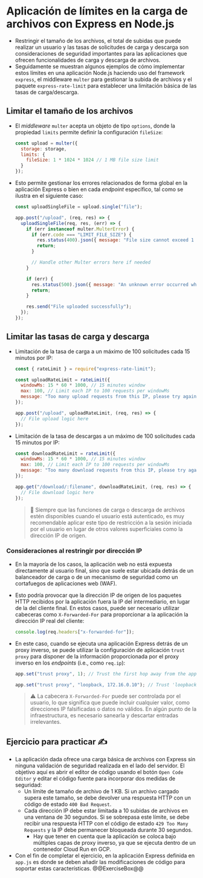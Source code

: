 # Aplicación de límites en la carga de archivos con Express en Node.js

* Restringir el tamaño de los archivos, el total de subidas que puede realizar un usuario y las tasas de solicitudes de carga y descarga son consideraciones de seguridad importantes para las aplicaciones que ofrecen funcionalidades de carga y descarga de archivos.
* Seguidamente se muestran algunos ejemplos de cómo implementar estos límites en una aplicación Node.js haciendo uso del framework `express`, el middleware `multer` para gestionar la subida de archivos y el paquete `express-rate-limit` para establecer una limitación básica de las tasas de carga/descarga.

## Limitar el tamaño de los archivos

* El *middleware* `multer` acepta un objeto de tipo `options`, donde la propiedad `limits` permite definir la configuración `fileSize`:

  ```javascript
  const upload = multer({
    storage: storage,
    limits: {
      fileSize: 1 * 1024 * 1024 // 1 MB file size limit
    }
  });
  ```

* Esto permite gestionar los errores relacionados de forma global en la aplicación Express o bien en cada *endpoint* específico, tal como se ilustra en el siguiente caso:

  ```javascript
  const uploadSingleFile = upload.single("file");

  app.post("/upload", (req, res) => {
    uploadSingleFile(req, res, (err) => {
      if (err instanceof multer.MulterError) {
        if (err.code === "LIMIT_FILE_SIZE") {
          res.status(400).json({ message: "File size cannot exceed 1 MB" });
          return;
        }

        // Handle other Multer errors here if needed
      }

      if (err) {
        res.status(500).json({ message: "An unknown error occurred while processing the file" });
        return;
      }

      res.send("File uploaded successfully");
    });
  });
  ```

## Limitar las tasas de carga y descarga

* Limitación de la tasa de carga a un máximo de 100 solicitudes cada 15 minutos por IP:

  ```javascript
  const { rateLimit } = require("express-rate-limit");
  ```

  ```javascript
  const uploadRateLimit = rateLimit({
    windowMs: 15 * 60 * 1000, // 15 minutes window
    max: 100, // Limit each IP to 100 requests per windowMs
    message: "Too many upload requests from this IP, please try again later"
  });

  app.post("/upload", uploadRateLimit, (req, res) => {
    // File upload logic here
  });
  ```

* Limitación de la tasa de descargas a un máximo de 100 solicitudes cada 15 minutos por IP:

  ```javascript
  const downloadRateLimit = rateLimit({
    windowMs: 15 * 60 * 1000, // 15 minutes window
    max: 100, // Limit each IP to 100 requests per windowMs
    message: "Too many download requests from this IP, please try again later"
  });

  app.get("/download/:filename", downloadRateLimit, (req, res) => {
    // File download logic here
  });
  ```

  > :older_man: Siempre que las funciones de carga o descarga de archivos estén disponibles cuando el usuario está autenticado, es muy recomendable aplicar este tipo de restricción a la sesión iniciada por el usuario en lugar de otros valores superficiales como la dirección IP de origen.

### Consideraciones al restringir por dirección IP

* En la mayoría de los casos, la aplicación web no está expuesta directamente al usuario final, sino que suele estar ubicada detrás de un balanceador de carga o de un mecanismo de seguridad como un cortafuegos de aplicaciones web (WAF).
* Esto podría provocar que la dirección IP de origen de los paquetes HTTP recibidos por la aplicación fuera la IP del intermediario, en lugar de la del cliente final. En estos casos, puede ser necesario utilizar cabeceras como `X-Forwarded-For` para proporcionar a la aplicación la dirección IP real del cliente:

  ```javascript
  console.log(req.headers["x-forwarded-for"]);
  ```

* En este caso, cuando se ejecuta una aplicación Express detrás de un proxy inverso, se puede utilizar la configuración de aplicación `trust proxy` para disponer de la información proporcionada por el proxy inverso en los *endpoints* (i.e., como `req.ip`):

  ```javascript
  app.set("trust proxy", 1); // Trust the first hop away from the application and extract the next IP as client's IP address
  ```

  ```javascript
  app.set("trust proxy", "loopback, 172.16.0.10"); // Trust 'loopback' and '172.16.0.10' proxies for getting client's IP address
  ```

  > :warning: La cabecera `X-Forwarded-For` puede ser controlada por el usuario, lo que significa que puede incluir cualquier valor, como direcciones IP falsificadas o datos no válidos. En algún punto de la infraestructura, es necesario sanearla y descartar entradas irrelevantes.

## Ejercicio para practicar :writing_hand:

* La aplicación dada ofrece una carga básica de archivos con Express sin ninguna validación de seguridad realizada en el lado del servidor. El objetivo aquí es abrir el editor de código usando el botón `Open Code Editor` y editar el código fuente para incorporar dos medidas de seguridad:
  * Un límite de tamaño de archivo de 1 KB. Si un archivo cargado supera este tamaño, se debe devolver una respuesta HTTP con un código de estado `400 Bad Request`.
  * Cada dirección IP debe estar limitada a 10 subidas de archivos en una ventana de 30 segundos. Si se sobrepasa este límite, se debe recibir una respuesta HTTP con el código de estado `429 Too Many Requests` y la IP debe permanecer bloqueada durante 30 segundos.
    * Hay que tener en cuenta que la aplicación se coloca bajo múltiples capas de proxy inverso, ya que se ejecuta dentro de un contenedor Cloud Run en GCP.
* Con el fin de completar el ejercicio, en la aplicación Express definida en `app.js` es donde se deben añadir las modificaciones de código para soportar estas características.
  @@ExerciseBox@@
